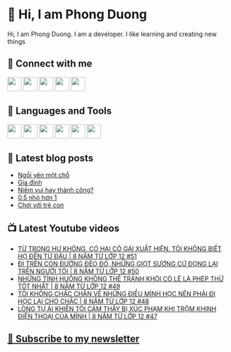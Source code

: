 # 👋 Hi, I am Phong Duong

Hi, I am Phong Duong. I am a developer. I like learning and creating new things

## 🔗 Connect with me
[<img height="32" width="32" src="https://cdn.jsdelivr.net/npm/simple-icons@v3/icons/youtube.svg" />](https://www.youtube.com/channel/UCXykqt3V2-9bYXKWZRcH0rA)
[<img height="32" width="32" src="https://cdn.jsdelivr.net/npm/simple-icons@v3/icons/instagram.svg" />](https://www.instagram.com/phongduonglh)
[<img height="32" width="32" src="https://cdn.jsdelivr.net/npm/simple-icons@v3/icons/twitter.svg" />](https://twitter.com/phongduonglh)
[<img height="32" width="32" src="https://cdn.jsdelivr.net/npm/simple-icons@v3/icons/facebook.svg" />](https://www.facebook.com/phongduonglh)
[<img height="32" width="32" src="https://cdn.jsdelivr.net/npm/simple-icons@v3/icons/linkedin.svg" />](https://www.linkedin.com/in/phongduonglh)

## 🧰 Languages and Tools

[<img height="32" width="32" src="https://cdn.jsdelivr.net/npm/simple-icons@v3/icons/javascript.svg" />](javascript)
[<img height="32" width="32" src="https://cdn.jsdelivr.net/npm/simple-icons@v3/icons/html5.svg" />](html5)
[<img height="32" width="32" src="https://cdn.jsdelivr.net/npm/simple-icons@v3/icons/css3.svg" />](css3)
[<img height="32" width="32" src="https://cdn.jsdelivr.net/npm/simple-icons@v3/icons/node-dot-js.svg" />](nodejs)
[<img height="32" width="32" src="https://cdn.jsdelivr.net/npm/simple-icons@v3/icons/react.svg" />](react)
[<img height="32" width="32" src="https://cdn.jsdelivr.net/npm/simple-icons@v3/icons/vue-dot-js.svg" />](vue)

## 📝 Latest blog posts

<!-- BLOG-POST-LIST:START -->
- [Ngồi yên một chỗ](https://phongduong.dev/blog/2021/06/ngoi-yen-mot-cho/)
- [Gia đình](https://phongduong.dev/blog/2021/06/gia-dinh/)
- [Niềm vui hay thành công?](https://phongduong.dev/blog/2021/06/niem-vui-hay-thanh-cong/)
- [0.5 nhỏ hơn 1](https://phongduong.dev/blog/2021/06/0-5-nho-hon-1/)
- [Chơi với trẻ con](https://phongduong.dev/blog/2021/06/choi-voi-tre-con/)
<!-- BLOG-POST-LIST:END -->

## 📺 Latest Youtube videos

<!-- YOUTUBE-VIDEO-LIST:START -->
- [TỪ TRONG HƯ KHÔNG, CÓ HAI CÔ GÁI XUẤT HIỆN. TÔI KHÔNG BIẾT HỌ ĐẾN TỪ ĐÂU | 8 NĂM TỪ LỚP 12 #51](https://www.youtube.com/watch?v=lT3eqGDBvcE)
- [ĐI TRÊN CON ĐƯỜNG ĐÈO ĐÓ, NHỮNG GIỌT SƯƠNG CỨ ĐỌNG LẠI TRÊN NGƯỜI TÔI | 8 NĂM TỪ LỚP 12 #50](https://www.youtube.com/watch?v=Q2vjeJsGy9o)
- [NHỮNG TÌNH HUỐNG KHÔNG THỂ TRÁNH KHỎI CÓ LẼ LÀ PHÉP THỬ TỐT NHẤT | 8 NĂM TỪ LỚP 12 #49](https://www.youtube.com/watch?v=0Chj-cvAQI0)
- [TÔI KHÔNG CHẮC CHẮN VỀ NHỮNG ĐIỀU MÌNH HỌC NÊN PHẢI ĐI HỌC LẠI CHO CHẮC | 8 NĂM TỪ LỚP 12 #48](https://www.youtube.com/watch?v=wn0afSgL_GE)
- [LÒNG TỰ ÁI KHIẾN TÔI CẢM THẤY BỊ XÚC PHẠM KHI TRỘM KHINH ĐIỆN THOẠI CỦA MÌNH | 8 NĂM TỪ LỚP 12 #47](https://www.youtube.com/watch?v=z-0LMajUB9c)
<!-- YOUTUBE-VIDEO-LIST:END -->

## [💌 Subscribe to my newsletter](https://koogio.substack.com/)
